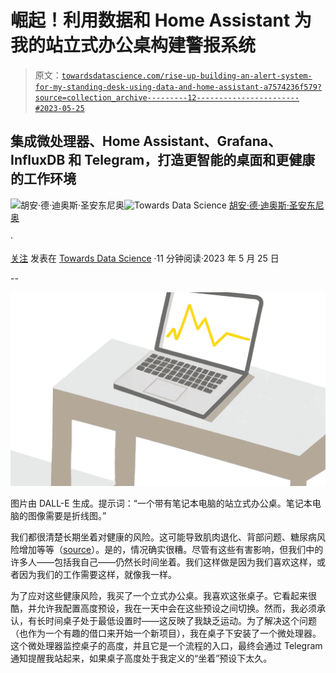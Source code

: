 # 崛起！利用数据和 Home Assistant 为我的站立式办公桌构建警报系统

> 原文：[`towardsdatascience.com/rise-up-building-an-alert-system-for-my-standing-desk-using-data-and-home-assistant-a7574236f579?source=collection_archive---------12-----------------------#2023-05-25`](https://towardsdatascience.com/rise-up-building-an-alert-system-for-my-standing-desk-using-data-and-home-assistant-a7574236f579?source=collection_archive---------12-----------------------#2023-05-25)

## 集成微处理器、Home Assistant、Grafana、InfluxDB 和 Telegram，打造更智能的桌面和更健康的工作环境

[](https://medium.com/@juandes?source=post_page-----a7574236f579--------------------------------)![胡安·德·迪奥斯·圣安东尼奥](https://medium.com/@juandes?source=post_page-----a7574236f579--------------------------------)[](https://towardsdatascience.com/?source=post_page-----a7574236f579--------------------------------)![Towards Data Science](https://towardsdatascience.com/?source=post_page-----a7574236f579--------------------------------) [胡安·德·迪奥斯·圣安东尼奥](https://medium.com/@juandes?source=post_page-----a7574236f579--------------------------------)

·

[关注](https://medium.com/m/signin?actionUrl=https%3A%2F%2Fmedium.com%2F_%2Fsubscribe%2Fuser%2F9b9998a144da&operation=register&redirect=https%3A%2F%2Ftowardsdatascience.com%2Frise-up-building-an-alert-system-for-my-standing-desk-using-data-and-home-assistant-a7574236f579&user=Juan+De+Dios+Santos&userId=9b9998a144da&source=post_page-9b9998a144da----a7574236f579---------------------post_header-----------) 发表在 [Towards Data Science](https://towardsdatascience.com/?source=post_page-----a7574236f579--------------------------------) ·11 分钟阅读·2023 年 5 月 25 日[](https://medium.com/m/signin?actionUrl=https%3A%2F%2Fmedium.com%2F_%2Fvote%2Ftowards-data-science%2Fa7574236f579&operation=register&redirect=https%3A%2F%2Ftowardsdatascience.com%2Frise-up-building-an-alert-system-for-my-standing-desk-using-data-and-home-assistant-a7574236f579&user=Juan+De+Dios+Santos&userId=9b9998a144da&source=-----a7574236f579---------------------clap_footer-----------)

--

[](https://medium.com/m/signin?actionUrl=https%3A%2F%2Fmedium.com%2F_%2Fbookmark%2Fp%2Fa7574236f579&operation=register&redirect=https%3A%2F%2Ftowardsdatascience.com%2Frise-up-building-an-alert-system-for-my-standing-desk-using-data-and-home-assistant-a7574236f579&source=-----a7574236f579---------------------bookmark_footer-----------)![](img/0fc8679dadbc1e23eb5c4424087070cb.png)

图片由 DALL-E 生成。提示词：“一个带有笔记本电脑的站立式办公桌。笔记本电脑的图像需要是折线图。”

我们都很清楚长期坐着对健康的风险。这可能导致肌肉退化、背部问题、糖尿病风险增加等等（[source](https://www.betterhealth.vic.gov.au/health/healthyliving/the-dangers-of-sitting)）。是的，情况确实很糟。尽管有这些有害影响，但我们中的许多人——包括我自己——仍然长时间坐着。我们这样做是因为我们喜欢这样，或者因为我们的工作需要这样，就像我一样。

为了应对这些健康风险，我买了一个立式办公桌。我喜欢这张桌子。它看起来很酷，并允许我配置高度预设，我在一天中会在这些预设之间切换。然而，我必须承认，有长时间桌子处于最低设置时——这反映了我缺乏运动。为了解决这个问题（也作为一个有趣的借口来开始一个新项目），我在桌子下安装了一个微处理器。这个微处理器监控桌子的高度，并且它是一个流程的入口，最终会通过 Telegram 通知提醒我站起来，如果桌子高度处于我定义的“坐着”预设下太久。
